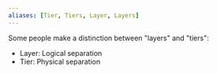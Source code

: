 ```yaml
---
aliases: [Tier, Tiers, Layer, Layers]
---
```


Some people make a distinction between "layers" and "tiers":

- Layer: Logical separation
- Tier: Physical separation
